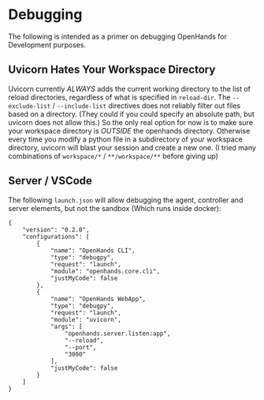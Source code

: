 # Debugging

The following is intended as a primer on debugging OpenHands for Development purposes.

## Uvicorn Hates Your Workspace Directory

Uvicorn currently *ALWAYS* adds the current working directory to the list of reload directories, regardless of what
is specified in `reload-dir`. The `--exclude-list` / `--include-list` directives does not reliably filter out files
based on a directory. (They could if you could specify an absolute path, but uvicorn does not allow this.)
So the only real option for now is to make sure your workspace directory is *OUTSIDE* the openhands directory.
Otherwise every time you modify a python file in a subdirectory of your workspace directory, uvicorn will 
blast your session and create a new one. (I tried many combinations of `workspace/*` / `**/workspace/**` before giving up)

## Server / VSCode

The following `launch.json` will allow debugging the agent, controller and server elements, but not the sandbox (Which
runs inside docker):

```
{
    "version": "0.2.0",
    "configurations": [
        {
            "name": "OpenHands CLI",
            "type": "debugpy",
            "request": "launch",
            "module": "openhands.core.cli",
            "justMyCode": false
        },
        {
            "name": "OpenHands WebApp",
            "type": "debugpy",
            "request": "launch",
            "module": "uvicorn",
            "args": [
                "openhands.server.listen:app",
                "--reload",
                "--port",
                "3000"
            ],
            "justMyCode": false
        }
    ]
}
```